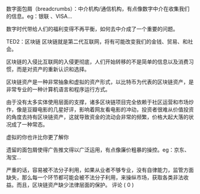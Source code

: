 数字面包屑（breadcrumbs）：中介机构/通信机构，有点像数字中介在收集我们的信息。eg：银联 、VISA…

数字时代带给人们的福利变得不再平衡，如何去中介成了一个重要的问题。

TED2：区块链 区块链就是第二代互联网，将有可能改变我们的金钱、贸易、和社会。

区块链的入侵比互联网的入侵更彻底，人们开始转移的不是简单的信息以及消费习惯，而是对资产的重新认识和选择。

区块链资产是一种非常抽象和虚拟的资产形式，以比特币为代表的区块链资产，是非常专业的一种计算机语言和程序运行方式。

由于没有太多实体使用层面的支撑，诸多区块链项目完全依赖于社区运营和市场炒作，像是豆瓣电影的几星好评，影响着网友看电影的冲动，投资者很难从价值投资的角度去持有区块链资产，这就导致资金的流动会非常的频繁，价格大起大落的状况成了一种常态。

虚拟的你也许比你更了解你

遗留的面包屑使得广告推文得以广泛运用，有点像廉价粗暴的操控。eg：京东、淘宝…

严重的话，容易被不法分子利用，如果从业者不够专业，没有自律能力，监管方面缺失，那么每一个环节都可能会被不法分子利用，来操纵市场，获取各类非法收益。而且，区块链资产缺少法律层面的保护。
评论 ( 0 )
